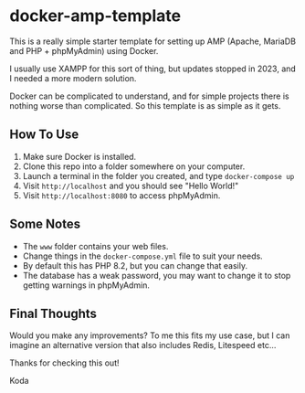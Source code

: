 # docker-amp-template

This is a really simple starter template for setting up AMP (Apache, MariaDB and PHP + phpMyAdmin) using Docker.

I usually use XAMPP for this sort of thing, but updates stopped in 2023, and I needed a more modern solution. 

Docker can be complicated to understand, and for simple projects there is nothing worse than complicated. So this template is as simple as it gets.

## How To Use

1. Make sure Docker is installed.
2. Clone this repo into a folder somewhere on your computer.
3. Launch a terminal in the folder you created, and type `docker-compose up`
4. Visit `http://localhost` and you should see "Hello World!"
5. Visit `http://localhost:8080` to access phpMyAdmin.

## Some Notes

- The `www` folder contains your web files.
- Change things in the `docker-compose.yml` file to suit your needs.
- By default this has PHP 8.2, but you can change that easily.
- The database has a weak password, you may want to change it to stop getting warnings in phpMyAdmin.

## Final Thoughts

Would you make any improvements? To me this fits my use case, but I can imagine an alternative version that also includes Redis, Litespeed etc... 

Thanks for checking this out!

Koda